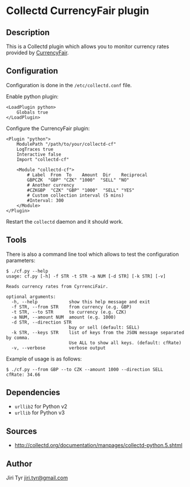 Collectd CurrencyFair plugin
=============================

Description
-----------

This is a Collectd plugin which allows you to monitor currency rates provided
by [CurrencyFair](http://www.currencyfair.com).


Configuration
-------------

Configuration is done in the `/etc/collectd.conf` file.

Enable python plugin:

```
<LoadPlugin python>
    Globals true
</LoadPlugin>
```

Configure the CurrencyFair plugin:

```
<Plugin "python">
    ModulePath "/path/to/your/collectd-cf"
    LogTraces true
    Interactive false
    Import "collectd-cf"

    <Module "collectd-cf">
        # Label  From  To    Amount  Dir    Reciprocal
        GBPCZK  "GBP" "CZK" "1000"  "SELL" "NO"
        # Another currency
        #CZKGBP  "CZK" "GBP" "1000"  "SELL" "YES"
        # Custom collection interval (5 mins)
        #Interval: 300
    </Module>
</Plugin>
```

Restart the `collectd` daemon and it should work.


Tools
-----

There is also a command line tool which allows to test the configuration parameters:

```
$ ./cf.py --help
usage: cf.py [-h] -f STR -t STR -a NUM [-d STR] [-k STR] [-v]

Reads currency rates from CyrrenciFair.

optional arguments:
  -h, --help            show this help message and exit
  -f STR, --from STR    from currency (e.g. GBP)
  -t STR, --to STR      to currency (e.g. CZK)
  -a NUM, --amount NUM  amount (e.g. 1000)
  -d STR, --direction STR
                        buy or sell (default: SELL)
  -k STR, --keys STR    list of keys from the JSON message separated by comma.
                        Use ALL to show all keys. (default: cfRate)
  -v, --verbose         verbose output
```

Example of usage is as follows:

```
$ ./cf.py --from GBP --to CZK --amount 1000 --direction SELL
cfRate: 34.66
```


Dependencies
------------

- `urllib2` for Python v2
- `urllib` for Python v3


Sources
-------

- http://collectd.org/documentation/manpages/collectd-python.5.shtml


Author
------

Jiri Tyr <jiri.tyr@gmail.com>
